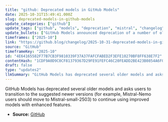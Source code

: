 ```yaml
---
title: "github: Deprecated models in GitHub Models"
date: 2025-10-31T15:49:41.000Z
slug: deprecated-models-in-github-models
update_categories: ["github"]
update_tags: ["github", "models", "deprecation", "mistral", "changelog"]
update_bullets: ["GitHub Models announced deprecation of a number of older models; users should migrate to the recommended replacements.", "Example provided: Mistral-Nemo → Mistral-small-2503.", "Migration is required to continue receiving improved model features and support.", "Check the GitHub Models changelog or the linked blog post for the full deprecation list and migration guidance."]
timeframes: ["2025-10"]
link: "https://github.blog/changelog/2025-10-31-deprecated-models-in-github-models"
source: "GitHub"
timeframeKey: "2025-10"
id: "4E64165582F77B7CB3F9810339F37A37FAFCFABED2F3EFE10270BF8FF638E7F2"
contentHash: "1CDF9A0D9C0CF81379367D29FE91FEFC46C20FEADD2BE423B0854A6F04A0598E"
draft: false
type: "updates2"
llmSummary: "GitHub Models has deprecated several older models and asks users to transition to the suggested newer versions (for example, Mistral-Nemo users should move to Mistral-small-2503) to continue using improved models with enhanced features."
---
```


GitHub Models has deprecated several older models and asks users to transition to the suggested newer versions (for example, Mistral-Nemo users should move to Mistral-small-2503) to continue using improved models with enhanced features.

- **Source:** [GitHub](https://github.blog/changelog/2025-10-31-deprecated-models-in-github-models)
